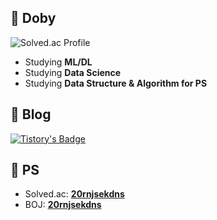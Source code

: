 ## :baby_chick: Doby
![Solved.ac Profile](http://mazassumnida.wtf/api/v2/generate_badge?boj=20rnjsekdns)
* Studying <b>ML/DL</b>
* Studying <b>Data Science</b>
* Studying <b>Data Structure & Algorithm for PS</b>

## :baby_chick: Blog
[![Tistory's Badge](https://github-readme-tistory-card.vercel.app/api/badge?name=Doby&theme=vue)](https://draw-code-boy.tistory.com)

## :baby_chick: PS
* Solved.ac: <b>[20rnjsekdns](https://solved.ac/profile/20rnjsekdns)</b>
* BOJ: <b>[20rnjsekdns](https://www.acmicpc.net/user/20rnjsekdns)</b>
